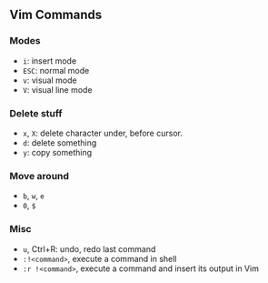## Vim Commands

### Modes

* `i`: insert mode
* `ESC`: normal mode
* `v`: visual mode
* `V`: visual line mode

### Delete stuff

* `x`, `X`: delete character under, before cursor.
* `d`: delete something
* `y`: copy something

### Move around
* `b`, `w`, `e`
* `0`, `$`

### Misc

* `u`, Ctrl+R: undo, redo last command
* `:!<command>`, execute a command in shell
* `:r !<command>`, execute a command and insert its output in Vim
